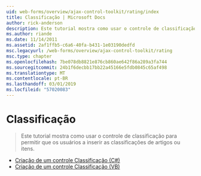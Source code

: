 ```yaml
---
uid: web-forms/overview/ajax-control-toolkit/rating/index
title: Classificação | Microsoft Docs
author: rick-anderson
description: Este tutorial mostra como usar o controle de classificação para permitir que os usuários a inserir as classificações de artigos ou itens.
ms.author: riande
ms.date: 11/14/2011
ms.assetid: 2af1ffb5-c6a6-40fa-b431-1e03190dedfd
msc.legacyurl: /web-forms/overview/ajax-control-toolkit/rating
msc.type: chapter
ms.openlocfilehash: 7be078db8821e876cb860ae642f86a289a3fa744
ms.sourcegitcommit: 24b1f6decbb17bb22a45166e5fdb0845c65af498
ms.translationtype: MT
ms.contentlocale: pt-BR
ms.lasthandoff: 03/01/2019
ms.locfileid: "57020083"
---
```

<a name="rating"></a>Classificação
====================
> Este tutorial mostra como usar o controle de classificação para permitir que os usuários a inserir as classificações de artigos ou itens.


- [Criação de um controle Classificação (C#)](creating-a-rating-control-cs.md)
- [Criação de um controle Classificação (VB)](creating-a-rating-control-vb.md)
